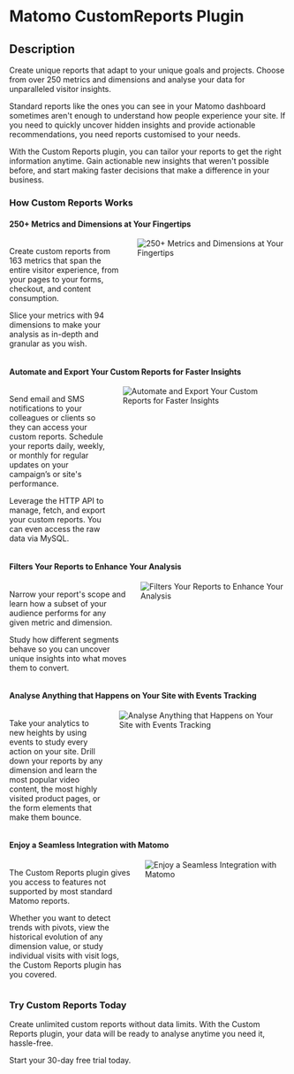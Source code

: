 # Matomo CustomReports Plugin

## Description

Create unique reports that adapt to your unique goals and projects. Choose from over 250 metrics and dimensions and analyse your data for unparalleled visitor insights.

Standard reports like the ones you can see in your Matomo dashboard sometimes aren't enough to understand how people experience your site. If you need to quickly uncover hidden insights and provide actionable recommendations, you need reports customised to your needs.

With the Custom Reports plugin, you can tailor your reports to get the right information anytime. Gain actionable new insights that weren't possible before, and start making faster decisions that make a difference in your business.

### How Custom Reports Works

#### 250+ Metrics and Dimensions at Your Fingertips

<div class="main-div-readme" style="display: flex;height: auto;">
<div class="left-div-readme" style="width: 50%;">
<p>Create custom reports from 163 metrics that span the entire visitor experience, from your pages to your forms, checkout, and content consumption.</p>
<p>Slice your metrics with 94 dimensions to make your analysis as in-depth and granular as you wish.</p>
</div>
<div class="right-div-readme" style="flex-grow: 1;">
<img src="https://plugins.matomo.org/img/CustomReports/image1.png" style="margin-left: 24px;" alt="250+ Metrics and Dimensions at Your Fingertips">
</div>
</div>

#### Automate and Export Your Custom Reports for Faster Insights

<div class="main-div-readme" style="display: flex;height: auto;">
<div class="left-div-readme" style="width: 50%;">
<p>Send email and SMS notifications to your colleagues or clients so they can access your custom reports. Schedule your reports daily, weekly, or monthly for regular updates on your campaign’s or site's performance.</p>
<p>Leverage the HTTP API to manage, fetch, and export your custom reports. You can even access the raw data via MySQL.</p>
</div>
<div class="right-div-readme" style="flex-grow: 1;">
<img src="https://plugins.matomo.org/img/CustomReports/image2.jpg" style="margin-left: 24px;" alt="Automate and Export Your Custom Reports for Faster Insights">
</div>
</div>

#### Filters Your Reports to Enhance Your Analysis

<div class="main-div-readme" style="display: flex;height: auto;">
<div class="left-div-readme" style="width: 50%;">
<p>Narrow your report's scope and learn how a subset of your audience performs for any given metric and dimension.</p>
<p>Study how different segments behave so you can uncover unique insights into what moves them to convert.</p>
</div>
<div class="right-div-readme" style="flex-grow: 1;">
<img src="https://plugins.matomo.org/img/CustomReports/image3.png" style="margin-left: 24px;" alt="Filters Your Reports to Enhance Your Analysis">
</div>
</div>

#### Analyse Anything that Happens on Your Site with Events Tracking

<div class="main-div-readme" style="display: flex;height: auto;">
<div class="left-div-readme" style="width: 50%;">
<p>Take your analytics to new heights by using events to study every action on your site. Drill down your reports by any dimension and learn the most popular video content, the most highly visited product pages, or the form elements that make them bounce.</p>
</div>
<div class="right-div-readme" style="flex-grow: 1;">
<img src="https://plugins.matomo.org/img/CustomReports/image4.png" style="margin-left: 24px;" alt="Analyse Anything that Happens on Your Site with Events Tracking">
</div>
</div>

#### Enjoy a Seamless Integration with Matomo

<div class="main-div-readme" style="display: flex;height: auto;">
<div class="left-div-readme" style="width: 50%;">
<p>The Custom Reports plugin gives you access to features not supported by most standard Matomo reports.</p>
<p>Whether you want to detect trends with pivots, view the historical evolution of any dimension value, or study individual visits with visit logs, the Custom Reports plugin has you covered.</p>
</div>
<div class="right-div-readme" style="flex-grow: 1;">
<img src="https://plugins.matomo.org/img/CustomReports/image5.jpg" style="margin-left: 24px;" alt="Enjoy a Seamless Integration with Matomo">
</div>
</div>

### Try Custom Reports Today

Create unlimited custom reports without data limits. With the Custom Reports plugin, your data will be ready to analyse anytime you need it, hassle-free.

Start your 30-day free trial today.
